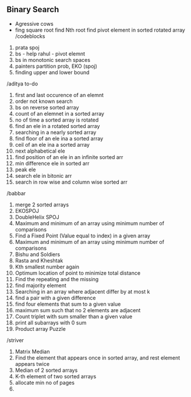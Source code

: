 ## Binary Search
- Agressive cows
- fing square root
find Nth root
find pivot element in sorted rotated array
/codeblocks
1. prata spoj
2. bs - help rahul - pivot elemnt
3. bs in monotonic search spaces
4. painters partition prob, EKO (spoj)
5. finding upper and lower bound

/aditya
to-do
1. first and last occurence of an elemnt
2. order not known search
3. bs on reverse sorted array
4. count of an elemnet in a sorted array
5. no of time a sorted array is rotated
6. find an ele in a rotated sorted array
7. searching in a nearly sorted array
8. find floor of an ele ina a sorted array
9. ceil of an ele ina a sorted array
10. next alphabetical ele
11. find position of an ele in an infinite sorted arr
12. min difference ele in sorted arr
13. peak ele
14. search ele in bitonic arr
15. search in row wise and column wise sorted arr

/babbar
1. merge 2 sorted arrays
1. EKOSPOJ
1. DoubleHelix SPOJ
17. Maximum and minimum of an array using minimum number of comparisons
18. Find a Fixed Point (Value equal to index) in a given array
19. Maximum and minimum of an array using minimum number of comparisons
20. Bishu and Soldiers
21. Rasta and Kheshtak
22. Kth smallest number again
23. Optimum location of point to minimize total distance
24. Find the repeating and the missing
25. find majority element
26. Searching in an array where adjacent differ by at most k
27. find a pair with a given difference
28. find four elements that sum to a given value
29. maximum sum such that no 2 elements are adjacent
30. Count triplet with sum smaller than a given value
31. print all subarrays with 0 sum
32. Product array Puzzle

/striver
1. Matrix Median
1. Find the element that appears once in sorted array, and rest element appears twice
16. Median of 2 sorted arrays
17. K-th element of two sorted arrays
18. allocate min no of pages
19. 
